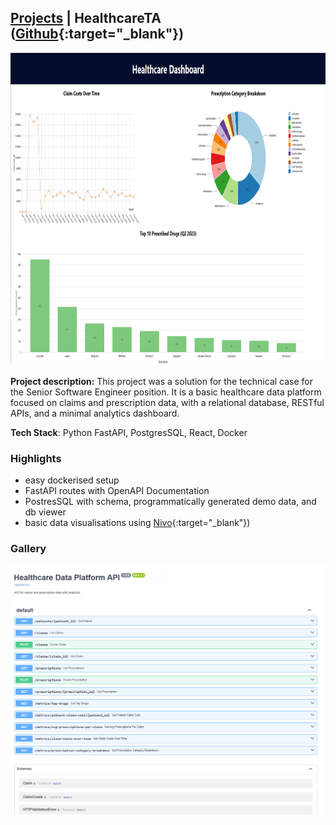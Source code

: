 ## [Projects](/portfolio/) | HealthcareTA ([Github](https://github.com/innpyt/healthcare-ta/){:target="_blank"})

<img src="../images/healthcare/home.png" height="500px"/>

**Project description:** This project was a solution for the technical case for the Senior Software Engineer position. It is a basic healthcare data platform focused on claims and prescription data, with a relational database, RESTful APIs, and a minimal analytics dashboard.

**Tech Stack**: Python FastAPI, PostgresSQL, React, Docker

### Highlights
- easy dockerised setup
- FastAPI routes with OpenAPI Documentation
- PostresSQL with schema, programmatically generated demo data, and db viewer
- basic data visualisations using [Nivo](https://nivo.rocks/){:target="_blank"})


### Gallery

<img src="../images/healthcare/api.png"/>